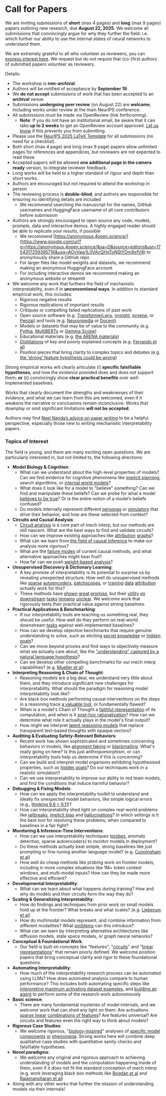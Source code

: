 # Call for Papers
We are inviting submissions of **short** (max 4 pages) and **long** (max 9 pages) papers outlining new research, due **August 22, 2025**. We welcome all submissions that convincingly argue for why they further the field: i.e. which further our ability to use the internal states of neural networks to understand them. 

We are extremely grateful to all who volunteer as reviewers, you can [express interest here](https://www.google.com/url?q=https://docs.google.com/forms/d/e/1FAIpQLSdiw1SJllzoTz_nqzDTzTOGb9DV3W_truQyh-WvYj_QGIi7Mg/viewform?usp%3Ddialog&sa=D&source=editors&ust=1754317259387759&usg=AOvVaw1m7DqRG53MUGGuHLAiBPrg). We request but do not require that (co-)first authors of submitted papers volunteer as reviewers. 

Details: 
* The workshop is **non-archival**.
* Authors will be notified of acceptance by **September 19**.
* We **do not accept** submissions of work that has been accepted to an **archival** venue.
* Submissions **undergoing peer review** (on August 22) are **welcome**, including works under review at the main NeurIPS conference.
* All submissions must be made via OpenReview (link forthcoming).
  * **Note**: If you do not have an institutional email, be aware that it can take **up to 2 weeks** to get an OpenReview account approved. [Let us know](mailto:neurips2025@mechinterpworkshop.com) if this prevents you from submitting.
* Please use the [NeurIPS 2025 LaTeX Template](https://www.google.com/url?q=https://media.neurips.cc/Conferences/NeurIPS2025/Styles.zip&sa=D&source=editors&ust=1754317259391514&usg=AOvVaw1MrGv_akl85eK7sAD_8bqZ) for all submissions (no need for a checklist).
* Both short (max 4 page) and long (max 9 page) papers allow unlimited pages for references and appendices, but reviewers are not expected to read these.
* Accepted papers will be allowed **one additional page in the camera ready** version, to integrate reviewer feedback.
* Long works will be held to a higher standard of rigour and depth than short works.
* Authors are encouraged but not required to attend the workshop in person
* The reviewing process is **double-blind**, and authors are responsible for ensuring no identifying details are included
  * We recommend searching the manuscript for the names, GitHub usernames and HuggingFace username of all core contributors before submission
* Authors are strongly encouraged to open source any code, models, prompts, data and interactive demos. A highly engaged reader should be able to replicate your results, if possible
  * We recommend [https://anonymous.4open.science/](https://www.google.com/url?q=https://anonymous.4open.science/&sa=D&source=editors&ust=1754317259395716&usg=AOvVaw1L0VAcQHnToNStYDm9xfV8) to anonymously share a GitHub repo
  * For larger files like model weights and datasets, we recommend making an anonymous HuggingFace account
  * For including interactive demos we recommend making an anonymous website or streamlit
* We welcome any work that furthers the field of mechanistic interpretability, even if in **unconventional ways**. In addition to standard empirical work, this includes:
  * Rigorous negative results
  * Rigorous replications of important results
  * Critiques or compelling failed replications of past work
  * Open source software (e.g. [TransformerLens](https://www.google.com/url?q=https://github.com/neelnanda-io/TransformerLens&sa=D&source=editors&ust=1754317259399389&usg=AOvVaw3_J-KwaovtlCDPhUnodEre), [nnsight](https://www.google.com/url?q=https://github.com/ndif-team/nnsight&sa=D&source=editors&ust=1754317259399656&usg=AOvVaw01_CP1TJue0sfNE15XU01i), [pyvene](https://www.google.com/url?q=https://github.com/stanfordnlp/pyvene/tree/main/pyvene/models/mlp&sa=D&source=editors&ust=1754317259399825&usg=AOvVaw08qtEbyrTGYFaCa3Z-4F7E), or [Penzai](https://www.google.com/url?q=https://github.com/google-deepmind/penzai&sa=D&source=editors&ust=1754317259399994&usg=AOvVaw0weyicSm1x4JCu_Wq9b0zY)) and tools (e.g. [Neuronpedia](https://www.google.com/url?q=http://neuronpedia.org&sa=D&source=editors&ust=1754317259400223&usg=AOvVaw1nqOKukEDB5N40FrIOHllP) or [Docent](https://www.google.com/url?q=https://transluce.org/introducing-docent&sa=D&source=editors&ust=1754317259400493&usg=AOvVaw10yLg8qfCI9NcBxHz_Tv7E))
  * Models or datasets that may be of value to the community (e.g. [Pythia](https://www.google.com/url?q=https://arxiv.org/abs/2304.01373&sa=D&source=editors&ust=1754317259401394&usg=AOvVaw0y3H_fNYQwxf81wDpEWQ5O), [MultiBERTs](https://www.google.com/url?q=https://arxiv.org/abs/2106.16163&sa=D&source=editors&ust=1754317259401569&usg=AOvVaw0SJ6FCVl2Q-s-N1YFkJjBW) or [Gemma Scope](https://www.google.com/url?q=https://arxiv.org/abs/2408.05147&sa=D&source=editors&ust=1754317259401706&usg=AOvVaw1dd9XQEitmVCWem_WHEPkz))
  * Educational materials (e.g. [the ARENA materials](https://www.google.com/url?q=https://arena3-chapter1-transformer-interp.streamlit.app/&sa=D&source=editors&ust=1754317259402031&usg=AOvVaw1WFLZHPWhls2sAMawSvNyT))
  * [Distillations](https://www.google.com/url?q=https://distill.pub/2017/research-debt/&sa=D&source=editors&ust=1754317259402252&usg=AOvVaw0nws7R0SnNx1dJWfsYS-Pp) of key and poorly explained concepts (e.g. [Ferrando et al](https://www.google.com/url?q=https://arxiv.org/abs/2405.00208&sa=D&source=editors&ust=1754317259402553&usg=AOvVaw1LzqHMuwY9QQbnkXDd206H))
  * Position pieces that bring clarity to complex topics and debates (e.g. [the ‘strong’ feature hypothesis could be wrong](https://www.google.com/url?q=https://www.alignmentforum.org/posts/tojtPCCRpKLSHBdpn/the-strong-feature-hypothesis-could-be-wrong&sa=D&source=editors&ust=1754317259403051&usg=AOvVaw3Ul_4Q_5NLYiGvInVs84wL))

Strong empirical works will clearly articulate (i) **specific falsifiable hypotheses**, and how the evidence provided does and does not support them; **or** (ii) convincingly show **clear practical benefits** over well-implemented baselines. 

Works that clearly document the strengths and weaknesses of their evidence, and what we can learn from this are welcomed, even if it weakens the narrative or conclusions remain inconclusive. Works that downplay or omit significant limitations **will not be accepted**. 

Authors may find [Neel Nanda’s advice on paper writing](https://www.google.com/url?q=https://www.alignmentforum.org/posts/eJGptPbbFPZGLpjsp/highly-opinionated-advice-on-how-to-write-ml-papers&sa=D&source=editors&ust=1754317259405168&usg=AOvVaw0aE2Yv3vi3Z8ZI8zJl0Ntz) to be a helpful perspective, especially those new to writing mechanistic interpretability papers. 
### Topics of Interest
The field is young, and there are many exciting open questions. We are particularly interested in, but not limited to, the following directions: 
* **Model Biology & Cognition**:
  * What can we understand about the high-level properties of models? Can we find evidence for cognitive phenomena like [implicit planning](https://www.google.com/url?q=https://transformer-circuits.pub/2025/attribution-graphs/biology.html%23dives-poems&sa=D&source=editors&ust=1754317259407178&usg=AOvVaw1dNKS8MuYrJC6hrgPfYfQz), search algorithms, or [internal world models](https://www.google.com/url?q=https://arxiv.org/abs/2210.13382&sa=D&source=editors&ust=1754317259407651&usg=AOvVaw1M-8rbmcU8Lza5AFjfnAta)?
  * What does it look like for a model to "believe" something? Can we find and manipulate these beliefs? Can we probe for what a model [believes to be true](https://www.google.com/url?q=https://arxiv.org/abs/2310.06824&sa=D&source=editors&ust=1754317259408153&usg=AOvVaw0zBtIes4FiJ8Ylf5zSyVjv)? Or is the entire notion of a model’s beliefs confused?
  * Do models internally represent different [personas](https://www.google.com/url?q=https://arxiv.org/abs/2406.12094&sa=D&source=editors&ust=1754317259408636&usg=AOvVaw1Qjp8C6bszse2UK8itDS4C) or [simulators](https://www.google.com/url?q=https://www.nature.com/articles/s41586-023-06647-8&sa=D&source=editors&ust=1754317259408862&usg=AOvVaw3-REUMNmzGO5Zsq_8ULbcC) that drive their behavior, and how are these selected from context?
* **Circuits and Causal Analysis**:
  * [Circuit analysis](https://www.google.com/url?q=https://distill.pub/2020/circuits/zoom-in/&sa=D&source=editors&ust=1754317259409363&usg=AOvVaw0oIhWKBXWlXFCesX-6dtvx) is a core part of mech interp, but our methods are still nascent. What are the best ways to find and validate circuits?
  * How can we improve existing approaches like [attribution](https://www.google.com/url?q=https://arxiv.org/abs/2406.11944&sa=D&source=editors&ust=1754317259409916&usg=AOvVaw37PFz52g22DepeJ0rezX4w) [graphs](https://www.google.com/url?q=https://transformer-circuits.pub/2025/attribution-graphs/methods.html&sa=D&source=editors&ust=1754317259410077&usg=AOvVaw1_8-cweSWbzzch6zFuBo_D)?
  * What can we learn from [the field of causal inference](https://www.google.com/url?q=https://arxiv.org/abs/2407.04690&sa=D&source=editors&ust=1754317259410353&usg=AOvVaw0yreBhWULE1AP2bcmoyQ41) to make our analysis more rigorous?
  * What are the [failure modes](https://www.google.com/url?q=https://arxiv.org/abs/2307.15771&sa=D&source=editors&ust=1754317259410686&usg=AOvVaw0184gD8im5PKIVNdwqW5y4) of current causal methods, and what alternative approaches might bear fruit?
  * How far can we push [weight-based](https://www.google.com/url?q=https://arxiv.org/abs/2301.05217&sa=D&source=editors&ust=1754317259411065&usg=AOvVaw34oxsHLSDDSGf9eli7H-ek) [analysis](https://www.google.com/url?q=https://arxiv.org/abs/2410.08417&sa=D&source=editors&ust=1754317259411310&usg=AOvVaw2A5u5PeEmRlWoRM2rdbZ6A)?
* **Unsupervised Discovery & Dictionary Learning**:
  * A key promise of interpretability is its potential to surprise us by revealing unexpected structure. How well do unsupervised methods like [sparse](https://www.google.com/url?q=https://arxiv.org/abs/2103.15949&sa=D&source=editors&ust=1754317259412074&usg=AOvVaw21DHD_WRLuiWQiYXm2meDS) [autoencoders](https://www.google.com/url?q=https://transformer-circuits.pub/2023/monosemantic-features&sa=D&source=editors&ust=1754317259412275&usg=AOvVaw13xjBbDRPTfvbFHZCit8Eh), [patch](https://www.google.com/url?q=https://arxiv.org/abs/2401.06102&sa=D&source=editors&ust=1754317259412406&usg=AOvVaw1_OraOAwkxzmle2qooY9Cd)[scopes](https://www.google.com/url?q=https://arxiv.org/abs/2403.10949v2&sa=D&source=editors&ust=1754317259412506&usg=AOvVaw0qhwIxZhc5EMBqpA0e79yU), or [training](https://www.google.com/url?q=https://proceedings.mlr.press/v70/koh17a?ref%3Dhttps://githubhelp.com&sa=D&source=editors&ust=1754317259412782&usg=AOvVaw1kZquUDKU7VknMSBHZ6ZE7) [data](https://www.google.com/url?q=https://arxiv.org/abs/2308.03296&sa=D&source=editors&ust=1754317259412964&usg=AOvVaw1VxdiL3iN95Eq9tI7tggs9) [attribution](https://www.google.com/url?q=https://arxiv.org/abs/2205.11482&sa=D&source=editors&ust=1754317259413091&usg=AOvVaw1aFBzQwpkXVavLzuMHqhpi) actually work for this?
  * These methods have [shown](https://www.google.com/url?q=https://transformer-circuits.pub/2024/scaling-monosemanticity/index.html&sa=D&source=editors&ust=1754317259413450&usg=AOvVaw0xmiEUJY2W849hZc2Y27t9) [great](https://www.google.com/url?q=https://transformer-circuits.pub/2025/attribution-graphs/biology.html&sa=D&source=editors&ust=1754317259413616&usg=AOvVaw1ClzgJ1U2yLEG0Bv902Jjm) [promise](https://www.google.com/url?q=https://arxiv.org/abs/2503.10965&sa=D&source=editors&ust=1754317259413726&usg=AOvVaw0-rWozYsXs7pXXoGtKlBkx), but their [utility](https://www.google.com/url?q=https://arxiv.org/abs/2502.16681&sa=D&source=editors&ust=1754317259413848&usg=AOvVaw2dYGVRUUsewUVRlLhyZIAn) [on](https://www.google.com/url?q=https://www.tilderesearch.com/blog/sieve&sa=D&source=editors&ust=1754317259413978&usg=AOvVaw1p-BiGPOzXX9tkYNSi_UI7) [downstream](https://www.google.com/url?q=https://arxiv.org/abs/2501.17148&sa=D&source=editors&ust=1754317259414107&usg=AOvVaw3yrP04UnKpXg_L497BOvTY) [tasks](https://www.google.com/url?q=https://transformer-circuits.pub/2024/features-as-classifiers/index.html&sa=D&source=editors&ust=1754317259414271&usg=AOvVaw08lVjb5LgQ-19ZIdoFAxtr) [remains](https://www.google.com/url?q=https://arxiv.org/abs/2502.04382&sa=D&source=editors&ust=1754317259414412&usg=AOvVaw2-_mH-yvfoBabJMnsw2qnW) [unclear](https://www.google.com/url?q=https://www.alignmentforum.org/posts/4uXCAJNuPKtKBsi28/negative-results-for-saes-on-downstream-tasks&sa=D&source=editors&ust=1754317259414608&usg=AOvVaw1t0_zUhbHtqiLcL8hc2tDx). We welcome work that rigorously tests their practical value against strong baselines.
* **Practical Applications & Benchmarking**:
  * If our interpretability tools are teaching us something real, they should be useful. How well do they perform on real-world downstream [tasks](https://www.google.com/url?q=https://www.lesswrong.com/posts/wGRnzCFcowRCrpX4Y/downstream-applications-as-validation-of-interpretability&sa=D&source=editors&ust=1754317259415583&usg=AOvVaw0N8zVySCl4fVToZ5W5AJk6) against well-implemented baselines?
  * How can we develop objective benchmarks that require genuine understanding to solve, such as eliciting [secret knowledge](https://www.google.com/url?q=https://arxiv.org/abs/2505.14352&sa=D&source=editors&ust=1754317259416055&usg=AOvVaw2KtX52xW5MjY0iH1PrmY8n) or [hidden goals](https://www.google.com/url?q=https://arxiv.org/abs/2503.10965&sa=D&source=editors&ust=1754317259416259&usg=AOvVaw306ZnCvX3c39Y9J29ddaRy)?
  * Can we move beyond proxies and find ways to objectively measure what we actually care about, like the ["understanding" captured by a natural language hypothesis](https://www.google.com/url?q=https://arxiv.org/abs/2502.04382&sa=D&source=editors&ust=1754317259416950&usg=AOvVaw2LoOYgqjVVV25UDjKsvC8B)?
  * Can we develop other compelling benchmarks for our mech interp capabilities? (e.g. [Mueller et al](https://www.google.com/url?q=https://arxiv.org/abs/2504.13151&sa=D&source=editors&ust=1754317259417371&usg=AOvVaw01m2U4669RYNhnNv6eaVcm))
* **Interpreting Reasoning & Chain of Thought**:
  * Reasoning models are a big deal, we understand very little about them, and they introduce significant new challenges for interpretability. What should the paradigm for reasoning model interpretability look like?
  * Are black box methods performing causal interventions on the steps in a reasoning trace [a valuable tool](https://www.google.com/url?q=https://arxiv.org/abs/2506.19143&sa=D&source=editors&ust=1754317259418464&usg=AOvVaw23fhtlcMAALYaPBoDwrITU), or fundamentally flawed?
  * When is a model's Chain of Thought a [faithful representation](https://www.google.com/url?q=https://arxiv.org/abs/2305.04388&sa=D&source=editors&ust=1754317259418957&usg=AOvVaw0AFGtIJjxI8x_x8YurDnd2) of its computation, and when is it [post-hoc rationalization](https://www.google.com/url?q=https://arxiv.org/abs/2503.08679&sa=D&source=editors&ust=1754317259419288&usg=AOvVaw3dLMbLGrw3USLkbs2nFN67)? How can we determine what role it actually plays in the model's final output?
  * How might we interpret [latent reasoning models](https://www.google.com/url?q=https://arxiv.org/abs/2412.06769&sa=D&source=editors&ust=1754317259419778&usg=AOvVaw0ZBmvdJJynOIjHN7ChkBd4) that replace transparent text-based thoughts with opaque vectors?
* **Auditing & Evaluating Safety-Relevant Behaviors**:
  * Recent work has shown sophisticated and sometimes concerning behaviors in models, like [alignment faking](https://www.google.com/url?q=https://arxiv.org/abs/2412.14093&sa=D&source=editors&ust=1754317259420647&usg=AOvVaw0bRNW3qLpeBa6GSJJ-ZI1S) or [blackmailing](https://www.google.com/url?q=https://www.anthropic.com/research/agentic-misalignment&sa=D&source=editors&ust=1754317259420904&usg=AOvVaw0sg1QemY9kHe3m0pL7UaWd). What's really going on here? Is this just anthropomorphism, or can interpretability tools help us determine if this is concerning?
  * Can we build and interpret model organisms exhibiting hypothesised properties, such as [hidden goals](https://www.google.com/url?q=https://arxiv.org/abs/2503.10965&sa=D&source=editors&ust=1754317259421949&usg=AOvVaw2X_kGyw4d8MTfBlwOjIcE0)? Do our techniques work in a realistic simulation?
  * Can we use interpretability to improve our ability to red team models, and find the conditions that induce harmful behavior?
* **Debugging & Fixing Models**:
  * How can we apply the interpretability toolkit to understand and ideally fix unexpected model behaviors, like simple logical errors (e.g., [thinking 9.8 < 9.11](https://www.google.com/url?q=https://transluce.org/observability-interface&sa=D&source=editors&ust=1754317259424027&usg=AOvVaw357Tpck9_hyRFfe8Dck0rh))?
  * How can interpretability shed light on complex real-world problems like [jailbreaks](https://www.google.com/url?q=https://transformer-circuits.pub/2025/attribution-graphs/biology.html%23dives-jailbreak&sa=D&source=editors&ust=1754317259425025&usg=AOvVaw3Fd2ZXQgglO6K5pow-YUI-), [implicit bias](https://www.google.com/url?q=https://arxiv.org/abs/2506.10922&sa=D&source=editors&ust=1754317259425308&usg=AOvVaw2aPyCVYGaD0JUUGp-Za2KM) and [hallucinations](https://www.google.com/url?q=https://arxiv.org/abs/2411.14257&sa=D&source=editors&ust=1754317259425595&usg=AOvVaw0wNpv09RlKF7AA1EYmBs_Q)? In which settings is it the best tool for resolving these problems, when compared to baselines in a fair fight?
* **Monitoring & Inference-Time Interventions**:
  * How can we use interpretability techniques ([probes](https://www.google.com/url?q=https://arxiv.org/abs/2102.12452&sa=D&source=editors&ust=1754317259426572&usg=AOvVaw3cHxOlxuoHVQfL90CgN9u_), anomaly detection, sparse autoencoders) to monitor models in deployment?
  * Do these methods actually beat simple, strong baselines like just prompting or fine-tuning another language model? (e.g. [Cunningham et al](https://www.google.com/url?q=https://alignment.anthropic.com/2025/cheap-monitors/&sa=D&source=editors&ust=1754317259427177&usg=AOvVaw3wrlBoK5kO1LT8ok5EMrk0))
  * How well do cheap methods like probing work on frontier models, including in more complex situations like 1M+ token context windows, and multi-modal inputs? How can they be made more effective and efficient?
* **Developmental Interpretability**:
  * What can we learn about what happens during training? How and why do models and their circuits form the way they do?
* **Scaling & Generalizing Interpretability**:
  * How do findings and techniques from prior work on small models hold up at the frontier? What breaks and what scales? (e.g. [Lieberum et al](https://www.google.com/url?q=https://arxiv.org/abs/2307.09458&sa=D&source=editors&ust=1754317259428899&usg=AOvVaw3t68xHXkt0HFw6TpI124W0))
  * How do multimodal models represent, and combine information from different modalities? What [problems](https://www.google.com/url?q=https://openreview.net/pdf?id%3DVUhRdZp8ke&sa=D&source=editors&ust=1754317259429381&usg=AOvVaw1CASBSH0heTaPyqtrbP0Ur) can this introduce?
  * What can we learn by interpreting alternative architectures like diffusion models, state space models, or graph neural networks?
* **Conceptual & Foundational Work**:
  * Our field is built on concepts like "features", "[circuits](https://www.google.com/url?q=https://distill.pub/2020/circuits/zoom-in/&sa=D&source=editors&ust=1754317259430202&usg=AOvVaw1e4zAkjervjYm0CG7KxU2X)" and “[linear representations](https://www.google.com/url?q=https://transformer-circuits.pub/2024/july-update/index.html%23linear-representations&sa=D&source=editors&ust=1754317259430523&usg=AOvVaw3ASzjwOaRrdEjwVVnTBuyT)” that remain poorly defined. We welcome position papers that bring conceptual clarity and rigor to these foundational questions.
* **Automating Interpretability**:
  * How much of the interpretability research process can be automated using LLMs? How does automated analysis compare to human performance? This includes both automating specific steps like [interpreting maximum activating dataset examples](https://www.google.com/url?q=https://openaipublic.blob.core.windows.net/neuron-explainer/paper/index.html&sa=D&source=editors&ust=1754317259431856&usg=AOvVaw0mjGkg9J4QP5t2SM9gc4QJ), and [building an agent](https://www.google.com/url?q=https://arxiv.org/abs/2404.14394&sa=D&source=editors&ust=1754317259432063&usg=AOvVaw0YOOOJAkHGoS-wAzLfCIhA) to perform some of the research work autonomously
* **Basic science**:
  * There are many fundamental mysteries of model internals, and we welcome work that can shed any light on them: Are activations [sparse linear](https://www.google.com/url?q=https://arxiv.org/abs/1601.03764&sa=D&source=editors&ust=1754317259432907&usg=AOvVaw09RazF_ZwYnCfAkcfkdzN9) [combinations of features](https://www.google.com/url?q=https://transformer-circuits.pub/2022/toy_model/index.html&sa=D&source=editors&ust=1754317259433128&usg=AOvVaw3cJaAA45trPdBicPiq9_5o)? Are features universal? Are circuits and features even the right way to think about models?
* **Rigorous Case Studies**:
  * We welcome rigorous, "[biology-inspired](https://www.google.com/url?q=https://distill.pub/2020/circuits/curve-circuits/&sa=D&source=editors&ust=1754317259434101&usg=AOvVaw08Ymm-cLSVia2u86n82v4G)" analyses of [specific model](https://www.google.com/url?q=https://arxiv.org/abs/2310.04625&sa=D&source=editors&ust=1754317259436448&usg=AOvVaw1-kXRRbIs7uAbKmCuuejjJ) [components](https://www.google.com/url?q=https://transformer-circuits.pub/2024/scaling-monosemanticity/index.html&sa=D&source=editors&ust=1754317259437599&usg=AOvVaw0gLrQMf19UjtlYBBF3qb6B) [or](https://www.google.com/url?q=https://arxiv.org/abs/2305.01610&sa=D&source=editors&ust=1754317259438463&usg=AOvVaw3g9HdkrHxC-YPUHGZdwNDS) [phenomena](https://www.google.com/url?q=https://arxiv.org/abs/2306.09346&sa=D&source=editors&ust=1754317259438827&usg=AOvVaw3lNZ29jARVXNVCNQ3XxA3J). Strong works here will combine deep qualitative case studies with quantitative sanity checks and falsifiable hypotheses.
* **Novel paradigms**:
  * We welcome any original and rigorous approach to achieving understanding of models and the computation happening inside of them, even if it does not fit the standard conception of mech interp (e.g. work leveraging black box methods like [Bogdan et al](https://www.google.com/url?q=https://arxiv.org/abs/2506.19143&sa=D&source=editors&ust=1754317259440035&usg=AOvVaw2EPb8mGYiB3RIFQHgblVf1) and [Rajamanoharan et al](https://www.google.com/url?q=https://www.alignmentforum.org/posts/wnzkjSmrgWZaBa2aC/self-preservation-or-instruction-ambiguity-examining-the&sa=D&source=editors&ust=1754317259440368&usg=AOvVaw2aCZoLeQuD8SvQEta4rZH1))
* Along with any other works that further the mission of understanding models via their internals!